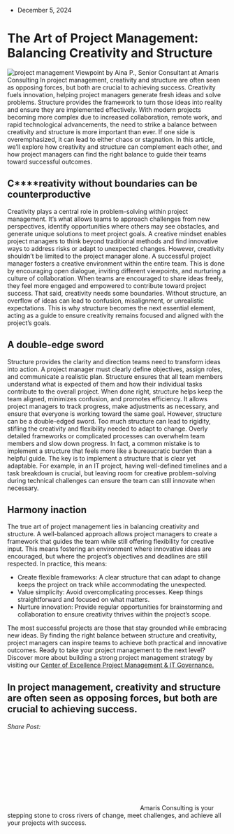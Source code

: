 * December 5, 2024


# The Art of Project Management: Balancing Creativity and Structure
![project management](https://amaris.com/wp-content/uploads/2024/12/article-photo-8-1024x683.avif)
Viewpoint by Aina P., Senior Consultant at Amaris Consulting
In project management, creativity and structure are often seen as opposing forces, but both are crucial to achieving success. Creativity fuels innovation, helping project managers generate fresh ideas and solve problems. Structure provides the framework to turn those ideas into reality and ensure they are implemented effectively. With modern projects becoming more complex due to increased collaboration, remote work, and rapid technological advancements, the need to strike a balance between creativity and structure is more important than ever. If one side is overemphasized, it can lead to either chaos or stagnation.
In this article, we’ll explore how creativity and structure can complement each other, and how project managers can find the right balance to guide their teams toward successful outcomes.
## **C****reativity without boundaries can be counterproductive**
Creativity plays a central role in problem-solving within project management. It’s what allows teams to approach challenges from new perspectives, identify opportunities where others may see obstacles, and generate unique solutions to meet project goals. A creative mindset enables project managers to think beyond traditional methods and find innovative ways to address risks or adapt to unexpected changes.
However, creativity shouldn’t be limited to the project manager alone. A successful project manager fosters a creative environment within the entire team. This is done by encouraging open dialogue, inviting different viewpoints, and nurturing a culture of collaboration. When teams are encouraged to share ideas freely, they feel more engaged and empowered to contribute toward project success.
That said, creativity needs some boundaries. Without structure, an overflow of ideas can lead to confusion, misalignment, or unrealistic expectations. This is why structure becomes the next essential element, acting as a guide to ensure creativity remains focused and aligned with the project’s goals.
## **A double-edge sword**
Structure provides the clarity and direction teams need to transform ideas into action. A project manager must clearly define objectives, assign roles, and communicate a realistic plan. Structure ensures that all team members understand what is expected of them and how their individual tasks contribute to the overall project.
When done right, structure helps keep the team aligned, minimizes confusion, and promotes efficiency. It allows project managers to track progress, make adjustments as necessary, and ensure that everyone is working toward the same goal.
However, structure can be a double-edged sword. Too much structure can lead to rigidity, stifling the creativity and flexibility needed to adapt to change. Overly detailed frameworks or complicated processes can overwhelm team members and slow down progress. In fact, a common mistake is to implement a structure that feels more like a bureaucratic burden than a helpful guide.
The key is to implement a structure that is clear yet adaptable. For example, in an IT project, having well-defined timelines and a task breakdown is crucial, but leaving room for creative problem-solving during technical challenges can ensure the team can still innovate when necessary.
## **Harmony in****a****ction**
The true art of project management lies in balancing creativity and structure. A well-balanced approach allows project managers to create a framework that guides the team while still offering flexibility for creative input. This means fostering an environment where innovative ideas are encouraged, but where the project’s objectives and deadlines are still respected.
In practice, this means:
  * Create flexible frameworks: A clear structure that can adapt to change keeps the project on track while accommodating the unexpected.
  * Value simplicity: Avoid overcomplicating processes. Keep things straightforward and focused on what matters.
  * Nurture innovation: Provide regular opportunities for brainstorming and collaboration to ensure creativity thrives within the project’s scope.


The most successful projects are those that stay grounded while embracing new ideas. By finding the right balance between structure and creativity, project managers can inspire teams to achieve both practical and innovative outcomes.
Ready to take your project management to the next level? Discover more about building a strong project management strategy by visiting our [Center of Excellence Project Management & IT Governance](https://amaris.com/center-of-excellence/project-management-it-governance/)[.](https://amaris.com/center-of-excellence/project-management-it-governance/)
## In project management, creativity and structure are often seen as opposing forces, but both are crucial to achieving success. 
###### Share Post:
![Amaris Logo](data:image/svg+xml,%3Csvg%20xmlns='http://www.w3.org/2000/svg'%20viewBox='0%200%200%200'%3E%3C/svg%3E)
Amaris Consulting is your stepping stone to cross rivers of change, meet challenges, and achieve all your projects with success.
